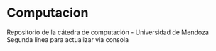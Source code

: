 # Computacion
Repositorio de la cátedra de computación - Universidad de Mendoza
Segunda linea para actualizar via consola